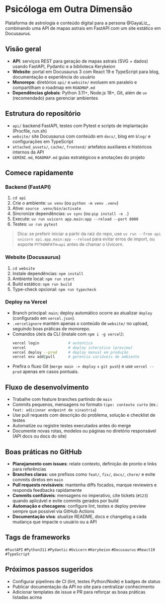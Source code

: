 # Psicóloga em Outra Dimensão

Plataforma de astrologia e conteúdo digital para a persona @GayaLiz_, combinando uma API de mapas astrais em FastAPI com um site estático em Docusaurus.

## Visão geral
- **API**: serviços REST para geração de mapas astrais (SVG + dados) usando FastAPI, Pydantic e a biblioteca Kerykeion
- **Website**: portal em Docusaurus 3 com React 19 e TypeScript para blog, documentação e experiência do usuário
- **Monorepo**: diretórios `api/` e `website/` evoluem em paralelo e compartilham o roadmap em `ROADMAP.md`
- **Dependências globais**: Python 3.11+, Node.js 18+, Git, além de `uv` (recomendado) para gerenciar ambientes

## Estrutura do repositório
- `api/` backend FastAPI, testes com Pytest e scripts de implantação (Procfile, run.sh)
- `website/` site Docusaurus com conteúdo em `docs/`, blog em `blog/` e configurações em TypeScript
- `attached_assets/`, `cache/`, `frontend/` artefatos auxiliares e históricos internos da API
- `GEMINI.md`, `ROADMAP.md` guias estratégicos e anotações do projeto

## Comece rapidamente

### Backend (FastAPI)
1. `cd api`
2. Crie o ambiente: `uv venv` (ou `python -m venv .venv`)
3. Ative: `source .venv/bin/activate`
4. Sincronize dependências: `uv sync` (ou `pip install -e .`)
5. Execute: `uv run uvicorn app.main:app --reload --port 8000`
6. Testes: `uv run pytest`

> Dica: se preferir iniciar a partir da raiz do repo, use `uv run --from api uvicorn api.app.main:app --reload` para evitar erros de import, ou exporte `PYTHONPATH=api` antes de chamar o Uvicorn.

### Website (Docusaurus)
1. `cd website`
2. Instale dependências: `npm install`
3. Ambiente local: `npm run start`
4. Build estático: `npm run build`
5. Type-check opcional: `npm run typecheck`

### Deploy na Vercel
- Branch principal: `main`; deploy automático ocorre ao atualizar `deploy` (configurado em `vercel.json`).
- `.vercelignore` mantém apenas o conteúdo de `website/` no upload, seguindo boas práticas de monorepo.
- Comandos úteis da CLI (instale com `npm i -g vercel`):
  ```bash
  vercel login             # autentica
  vercel                   # deploy interativo (preview)
  vercel deploy --prod     # deploy manual em produção
  vercel env add|pull      # gerencia variáveis de ambiente
  ```
- Prefira o fluxo Git (`merge main -> deploy` + `git push`) e use `vercel --prod` apenas em casos pontuais.

## Fluxo de desenvolvimento
- Trabalhe com feature branches partindo de `main`
- Commits pequenos, mensagens no formato `tipo: contexto curto` (ex.: `feat: adicionar endpoint de sinastria`)
- Use pull requests com descrição do problema, solução e checklist de testes
- Automatize ou registre testes executados antes do merge
- Documente novas rotas, modelos ou páginas no diretório responsável (API docs ou docs do site)

## Boas práticas no GitHub
- **Planejamento com issues**: relate contexto, definição de pronto e links para referências
- **Branches claras**: use prefixos como `feat/`, `fix/`, `docs/`, `chore/` e evite commits diretos em `main`
- **Pull requests revisáveis**: mantenha diffs focados, marque reviewers e responda feedbacks rapidamente
- **Commits confiáveis**: mensagens no imperativo, cite tickets (`#123`) quando aplicável e evite commits gerados por build
- **Automação e checagens**: configure lint, testes e deploy preview sempre que possível via GitHub Actions
- **Documentação viva**: atualize README, docs e changelog a cada mudança que impacte o usuário ou a API

## Tags de frameworks
`#FastAPI` `#Python311` `#Pydantic` `#Uvicorn` `#Kerykeion` `#Docusaurus` `#React19` `#TypeScript`

## Próximos passos sugeridos
- Configurar pipelines de CI (lint, testes Python/Node) e badges de status
- Publicar documentação da API no site para centralizar conhecimento
- Adicionar templates de issue e PR para reforçar as boas práticas listadas acima
